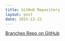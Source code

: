 ```yaml
---
title: GitHub Repository
layout: post
date: 2015-12-22
---
```


[Branches Repo on GitHub](https://github.com/rewfergu/branches)
